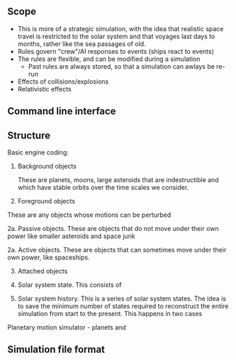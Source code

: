 Scope
-----

- This is more of a strategic simulation, with the idea that realistic space travel is restricted to the solar system and that voyages last days to months, rather like the sea passages of old. 
- Rules govern "crew"/AI responses to events (ships react to events)
- The rules are flexible, and can be modified during a simulation
    - Past rules are always stored, so that a simulation can awlays be re-run
- Effects of collisions/explosions
- Relativistic effects


Command line interface
----------------------




Structure
---------

Basic engine coding:

1. Background objects

    These are planets, moons, large asteroids that are indestructible and which have stable orbits over the time scales we consider.



2. Foreground objects

These are any objects whose motions can be perturbed

2a. Passive objects. These are objects that do not move under their own power like smaller asteroids and space junk

2a. Active objects. These are objects that can sometimes move under their own power, like spaceships.

3. Attached objects



3. Solar system state. This consists of

4. Solar system history. This is a series of solar system states. The idea is to save the minimum number of states required to reconstruct the entire simulation from start to
the present. This happens in two cases



Planetary motion simulator - planets and 


Simulation file format
----------------------


